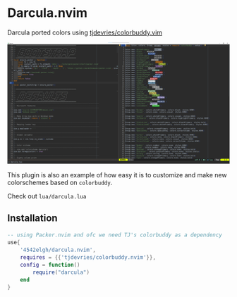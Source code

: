 # Darcula.nvim

Darcula ported colors using [tjdevries/colorbuddy.vim](https://github.com/tjdevries/colorbuddy.vim)

![screen](./media/darcula_colorscheme.png)

This plugin is also an example of how easy it is to customize and make new colorschemes based on `colorbuddy`.

Check out `lua/darcula.lua`

## Installation

```lua
-- using Packer.nvim and ofc we need TJ's colorbuddy as a dependency
use{
    '4542elgh/darcula.nvim',
    requires = {{'tjdevries/colorbuddy.nvim'}},
    config = function()
        require("darcula")
    end
}
```
